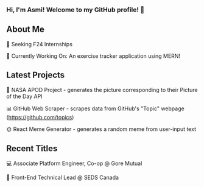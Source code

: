### Hi, I'm Asmi! Welcome to my GitHub profile! 💌  


## About Me
🧭 Seeking F24 Internships

🤖 Currently Working On: An exercise tracker application using MERN!  
<!-- #### 📊 Languages Frequently Used: https://gh-stats-gen.vercel.app/ -->


## Latest Projects
🌌 NASA APOD Project - generates the picture corresponding to their Picture of the Day API  

📊 GitHub Web Scraper - scrapes data from GitHub's "Topic" webpage (https://github.com/topics)

🌞 React Meme Generator - generates a random meme from user-input text



## Recent Titles
<!--🌀 Systems Analyst Intern @ OpenText -->

💻 Associate Platform Engineer, Co-op @ Gore Mutual

🚀 Front-End Technical Lead @ SEDS Canada  

<!--
**asmi-g/asmi-g** is a ✨ _special_ ✨ repository because its `README.md` (this file) appears on your GitHub profile.
-->

